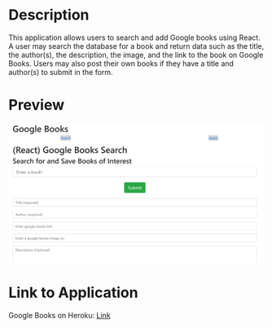 # Description

This application allows users to search and add Google books using React.
A user may search the database for a book and return data such as
the title, the author(s), the description, the image, and the link to 
the book on Google Books. Users may also post their own books if they
have a title and author(s) to submit in the form.

# Preview

![Image](./googlebooks.png)

# Link to Application

Google Books on Heroku: [Link](https://my-react-google-books-search.herokuapp.com/)
